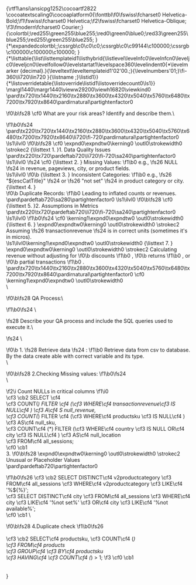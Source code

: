 {\rtf1\ansi\ansicpg1252\cocoartf2822
\cocoatextscaling0\cocoaplatform0{\fonttbl\f0\fswiss\fcharset0 Helvetica-Bold;\f1\fswiss\fcharset0 Helvetica;\f2\fswiss\fcharset0 Helvetica-Oblique;
\f3\fmodern\fcharset0 Courier;}
{\colortbl;\red255\green255\blue255;\red0\green0\blue0;\red33\green255\blue255;\red255\green255\blue255;
}
{\*\expandedcolortbl;;\cssrgb\c0\c0\c0;\cssrgb\c0\c99144\c100000;\cssrgb\c100000\c100000\c100000;
}
{\*\listtable{\list\listtemplateid1\listhybrid{\listlevel\levelnfc0\levelnfcn0\leveljc0\leveljcn0\levelfollow0\levelstartat1\levelspace360\levelindent0{\*\levelmarker \{decimal\}.}{\leveltext\leveltemplateid1\'02\'00.;}{\levelnumbers\'01;}\fi-360\li720\lin720 }{\listname ;}\listid1}}
{\*\listoverridetable{\listoverride\listid1\listoverridecount0\ls1}}
\margl1440\margr1440\vieww29200\viewh16820\viewkind0
\pard\tx720\tx1440\tx2160\tx2880\tx3600\tx4320\tx5040\tx5760\tx6480\tx7200\tx7920\tx8640\pardirnatural\partightenfactor0

\f0\b\fs28 \cf0 What are your risk areas? Identify and describe them.\

\f1\b0\fs24 \
\pard\tx220\tx720\tx1440\tx2160\tx2880\tx3600\tx4320\tx5040\tx5760\tx6480\tx7200\tx7920\tx8640\li720\fi-720\pardirnatural\partightenfactor0
\ls1\ilvl0
\f0\b\fs28 \cf0 \expnd0\expndtw0\kerning0
\outl0\strokewidth0 \strokec2 {\listtext	1.	}1. Data Quality Issues\
\pard\tx220\tx720\pardeftab720\li720\fi-720\sa240\partightenfactor0
\ls1\ilvl0
\fs24 \cf0 {\listtext	2.	}    Missing Values:
\f1\b0  e.g., 
\fs26 NULL
\fs24  in revenue, pageviews, city, or product fields.\
\ls1\ilvl0
\f0\b {\listtext	3.	}    Inconsistent Categories:
\f1\b0  e.g., 
\fs26 "$\{escCatTitle\}"
\fs24  or 
\fs26 "not set"
\fs24  in product category or city.\
{\listtext	4.	}    
\f0\b Duplicate Records:
\f1\b0  Leading to inflated counts or revenues.\
\pard\pardeftab720\sa280\partightenfactor0
\ls1\ilvl0
\f0\b\fs28 \cf0 {\listtext	5.	}2. Assumptions in Metrics\
\pard\tx220\tx720\pardeftab720\li720\fi-720\sa240\partightenfactor0
\ls1\ilvl0
\f1\b0\fs24 \cf0 \kerning1\expnd0\expndtw0 \outl0\strokewidth0 {\listtext	6.	}    \expnd0\expndtw0\kerning0
\outl0\strokewidth0 \strokec2 Assuming 
\fs26 transactionrevenue
\fs24  is in correct units (sometimes it's in micros).\
\ls1\ilvl0\kerning1\expnd0\expndtw0 \outl0\strokewidth0 {\listtext	7.	}   \expnd0\expndtw0\kerning0
\outl0\strokewidth0 \strokec2 Calculating revenue without adjusting for 
\f0\b discounts
\f1\b0 , 
\f0\b returns
\f1\b0 , or 
\f0\b partial transactions
\f1\b0 .\
\pard\tx720\tx1440\tx2160\tx2880\tx3600\tx4320\tx5040\tx5760\tx6480\tx7200\tx7920\tx8640\pardirnatural\partightenfactor0
\cf0 \kerning1\expnd0\expndtw0 \outl0\strokewidth0 \
\

\f0\b\fs28 QA Process:\

\f1\b0\fs24 \

\fs28 Describe your QA process and include the SQL queries used to execute it.\

\fs24 \

\f0\b 1. 
\fs28 Retrieve data
\fs24 :
\f1\b0  Retrieve data from csv to database. By the data create able with correct variable and its type.\
\

\f0\b\fs28 2.Checking Missing values:
\f1\b0\fs24 \
     \

\f2\i Count NULLs in critical columns
\f1\i0 \
\cf3 \cb2 SELECT \cf4 \
    \cf3 COUNT(*) FILTER \cf4 (\cf3 WHERE\cf4  transactionrevenue\cf3  IS NULL\cf4 ) \cf3 A\cf4 S null_revenue,\
    \cf3 COUNT(*) FILTER \cf4 (\cf3 WHERE\cf4  productsku \cf3 IS NULL\cf4 ) \cf3 AS\cf4  null_sku,\
    \cf3 COUNT\cf4 (*) FILTER (\cf3 WHERE\cf4  country \cf3 IS NULL OR\cf4  city \cf3 IS NULL\cf4 ) \cf3 AS\cf4  null_location\
\cf3 FROM\cf4  all_sessions;\
\cf0 \cb1 \
3. 
\f0\b\fs28 \expnd0\expndtw0\kerning0
\outl0\strokewidth0 \strokec2 Unusual or Placeholder Values\
\pard\pardeftab720\partightenfactor0

\f1\b0\fs26 \cf3 \cb2 SELECT DISTINCT\cf4  v2productcategory \cf3 FROM\cf4  all_sessions \cf3 WHERE\cf4  v2productcategory \cf3 LIKE\cf4  '%$\{%\}';\
\cf3 SELECT DISTINCT\cf4  city \cf3 FROM\cf4  all_sessions \cf3 WHERE\cf4  city \cf3 LIKE\cf4  '%not set%' \cf3 OR\cf4  city \cf3 LIKE\cf4  '%not available%';\
\cf0 \cb1 \

\f0\b\fs28 4.Duplicate check
\f1\b0\fs26 \
\
\cf3 \cb2 SELECT\cf4  productsku, \cf3 COUNT\cf4 (*) \
\cf3 FROM\cf4  products \
\cf3 GROUP\cf4  \cf3 BY\cf4  productsku \
\cf3 HAVING\cf4  \cf3 COUNT\cf4 (*) > 1;
\f3 \cf0 \cb1 \
\
\
}
